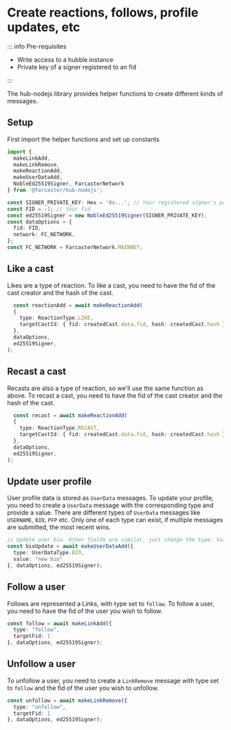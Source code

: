 # Create reactions, follows, profile updates, etc

::: info Pre-requisites

- Write access to a hubble instance
- Private key of a signer registered to an fid

:::

The hub-nodejs library provides helper functions to create different kinds of messages.

## Setup

First import the helper functions and set up constants

```ts
import {
  makeLinkAdd,
  makeLinkRemove,
  makeReactionAdd,
  makeUserDataAdd,
  NobleEd25519Signer, FarcasterNetwork
} from '@farcaster/hub-nodejs';

const SIGNER_PRIVATE_KEY: Hex = '0x...'; // Your registered signer's private key
const FID = -1; // Your fid
const ed25519Signer = new NobleEd25519Signer(SIGNER_PRIVATE_KEY);
const dataOptions = {
  fid: FID,
  network: FC_NETWORK,
};
const FC_NETWORK = FarcasterNetwork.MAINNET;
```

## Like a cast

Likes are a type of reaction. To like a cast, you need to have the fid of the cast creator and the hash of the cast.

```typescript
  const reactionAdd = await makeReactionAdd(
  {
    type: ReactionType.LIKE,
    targetCastId: { fid: createdCast.data.fid, hash: createdCast.hash }
  },
  dataOptions,
  ed25519Signer,
);
```

## Recast a cast

Recasts are also a type of reaction, so we'll use the same function as above. To recast a cast, you need to have the fid
of the cast creator and the hash of the cast.

```typescript
  const recast = await makeReactionAdd(
  {
    type: ReactionType.RECAST,
    targetCastId: { fid: createdCast.data.fid, hash: createdCast.hash }
  },
  dataOptions,
  ed25519Signer,
);
```

## Update user profile

User profile data is stored as `UserData` messages. To update your profile, you need to create a `UserData` message with
the corresponding type and provide a value. There are different types of `UserData` messages like `USERNAME`, `BIO`,
`PFP` etc. Only one of each type can exist, if multiple messages are submitted, the most recent wins.

```typescript
// Update user bio. Other fields are similar, just change the type. Value is always a string.
const bioUpdate = await makeUserDataAdd({
  type: UserDataType.BIO,
  value: "new bio"
}, dataOptions, ed25519Signer);
```

## Follow a user

Follows are represented a Links, with type set to `follow`. To follow a user, you need to have the fid of the user you
wish to follow.

```typescript
const follow = await makeLinkAdd({
  type: "follow",
  targetFid: 1
}, dataOptions, ed25519Signer);
```

## Unfollow a user

To unfollow a user, you need to create a `LinkRemove` message with type set to `follow` and the fid of the user you wish
to unfollow.

```typescript
const unfollow = await makeLinkRemove({
  type: "unfollow",
  targetFid: 1
}, dataOptions, ed25519Signer);
```